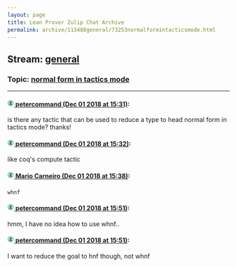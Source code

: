 ```yaml
---
layout: page
title: Lean Prover Zulip Chat Archive 
permalink: archive/113488general/73253normalformintacticsmode.html
---
```


## Stream: [general](index.html)
### Topic: [normal form in tactics mode](73253normalformintacticsmode.html)

---

#### [![Click to go to Zulip](../../assets/img/zulip2.png) petercommand (Dec 01 2018 at 15:31)](https://leanprover.zulipchat.com/#narrow/stream/113488-general/topic/normal%20form%20in%20tactics%20mode/near/150685526):
is there any tactic that can be used to reduce a type to head normal form in tactics mode? thanks!

#### [![Click to go to Zulip](../../assets/img/zulip2.png) petercommand (Dec 01 2018 at 15:32)](https://leanprover.zulipchat.com/#narrow/stream/113488-general/topic/normal%20form%20in%20tactics%20mode/near/150685572):
like coq's compute tactic

#### [![Click to go to Zulip](../../assets/img/zulip2.png) Mario Carneiro (Dec 01 2018 at 15:38)](https://leanprover.zulipchat.com/#narrow/stream/113488-general/topic/normal%20form%20in%20tactics%20mode/near/150685787):
`whnf`

#### [![Click to go to Zulip](../../assets/img/zulip2.png) petercommand (Dec 01 2018 at 15:51)](https://leanprover.zulipchat.com/#narrow/stream/113488-general/topic/normal%20form%20in%20tactics%20mode/near/150686132):
hmm, I have no idea how to use whnf..

#### [![Click to go to Zulip](../../assets/img/zulip2.png) petercommand (Dec 01 2018 at 15:51)](https://leanprover.zulipchat.com/#narrow/stream/113488-general/topic/normal%20form%20in%20tactics%20mode/near/150686137):
I want to reduce the goal to hnf though, not whnf

